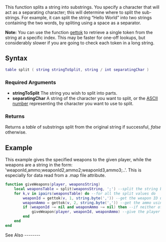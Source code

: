 This function splits a string into substrings. You specify a character that will act as a separating character; this will determine where to split the sub-strings. For example, it can split the string “Hello World” into two strings containing the two words, by spliting using a space as a separator.

**Note:** You can use the function [gettok](/docs/gettok.md "wikilink") to retrieve a single token from the string at a specific index. This may be faster for one-off lookups, but considerably slower if you are going to check each token in a long string.

Syntax
------

``` lua
table split ( string stringToSplit, string / int separatingChar )
```

### Required Arguments

-   **stringToSplit** The string you wish to split into parts.
-   **separatingChar** A string of the character you want to split, or the [ASCII number](/docs/ASCII.md "wikilink") representing the character you want to use to split.

### Returns

Returns a *table* of substrings split from the original string if successful, *false* otherwise.

Example
-------

<section name="Server" class="server" show="true">
This example gives the specified weapons to the given player, while the weapons are a string in the form: 'weaponId,ammo;weaponId2,ammo2;weaponId3,ammo3;..'. This is especially for data read from a .map file attribute.

``` lua
function giveWeapons(player, weaponsString)
    local weaponsTable = split(weaponsString, ';') --split the string by the semi colon
    for k,v in ipairs(weaponsTable) do --for all the split values do
        weaponId = gettok(v, 1, string.byte(',')) --get the weapon ID using gettok, retrieve the first token
        weaponAmmo = gettok(v, 2, string.byte(',')) --get the ammo using gettok, retrieve the second token
        if (weaponId ~= nil and weaponAmmo ~= nil) then --if neither of them is invalid
            giveWeapon(player, weaponId, weaponAmmo) --give the player the weapons
        end
    end
end
```

</section>
See Also
--------
